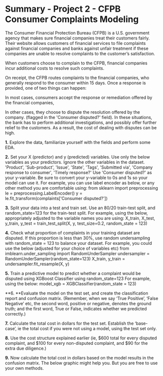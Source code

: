 #                                          Summary - Project 2 - CFPB Consumer Complaints Modeling


The Consumer Financial Protection Bureau (CFPB) is a U.S. government agency that makes sure financial companies treat their customers fairly. Their website allows customers of financial services to file complaints against financial companies and banks against unfair treatment if these companies are unable to resolve complaints to the customer’s satisfaction.


When customers choose to complain to the CFPB, financial companies incur additional costs to resolve such complaints.


On receipt, the CFPB routes complaints to the financial companies, who generally respond to the consumer within 15 days.  Once a response is provided, one of two things can happen:
  
  
  In most cases, consumers accept the response or remediation offered by the financial companies,
  
  
  In other cases, they choose to dispute the resolution offered by the company.  (flagged in the 'Consumer disputed?' field).  In these situations,    the bank has to perform additional investigations, and possibly offer further relief to the customers.  As a result, the cost of dealing with        disputes can be high.


**1.** Explore the data, familiarize yourself with the fields and perform some EDA.


**2.** Set your X (predictor) and y (predicted) variables. 
Use only the below variables as your predictors.  Ignore the other variables in the dataset.
'Product', 'Sub-product', 'Issue', 'State', 'Tags', 'Submitted via',  'Company response to consumer', 'Timely response?'
Use 'Consumer disputed?' as your y-variable.  Be sure to convert your y-variable to 0s and 1s so your model can use it.
 For example, you can use label encoder as below, or any other method you are comfortable using:
from sklearn import preprocessing
le = preprocessing.LabelEncoder()
y = le.fit_transform(complaints['Consumer disputed?'])


**3.** Split your data into a test and train set.  Use an 80/20 train-test split, and random_state=123 for the train-test split.
For example, using the below, appropriately adjusted to the variable names you are using:
X_train, X_test, y_train, y_test = train_test_split(X, y, test_size=0.2, random_state = 123)


**4.** Check what proportion of complaints in your training dataset are disputed.  If this proportion is less than 30%, use random undersampling with random_state = 123 to balance your dataset. 
For example, you could use the below (adjusted for your choice of variables etc)
from imblearn.under_sampling import RandomUnderSampler
undersampler = RandomUnderSampler(random_state=123)
X_train, y_train = undersampler.fit_resample(X, y)


**5.** Train a predictive model to predict whether a complaint would be disputed using XGBoost Classifier using random_state=123
For example, using the below:
model_xgb = XGBClassifier(random_state = 123)


**6. **Evaluate the model on the test set, and create the classification report and confusion matrix.  (Remember, when we say ‘True Positive’, ‘False Negative’ etc, the second word, positive or negative, denotes the ground truth; and the first word, True or False, indicates whether we predicted correctly.)


**7.** Calculate the total cost in dollars for the test set.  Establish the ‘base-case’, ie the total cost if you were not using a model, using the test set only. 


**8.** Use the cost structure explained earlier (ie, $600 total for every disputed complaint, and $100 for every non-disputed complaint, and $90 for the extra due diligence.)


**9.** Now calculate the total cost in dollars based on the model results in the confusion matrix.  The below graphic might help you.  But you are free to use your own methods.
